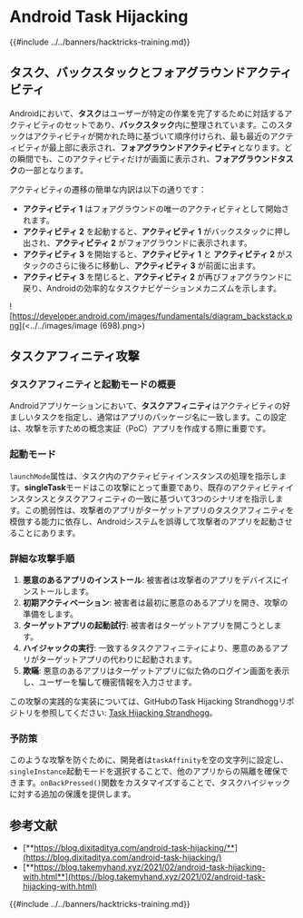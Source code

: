 # Android Task Hijacking

{{#include ../../banners/hacktricks-training.md}}

## タスク、バックスタックとフォアグラウンドアクティビティ

Androidにおいて、**タスク**はユーザーが特定の作業を完了するために対話するアクティビティのセットであり、**バックスタック**内に整理されています。このスタックはアクティビティが開かれた時に基づいて順序付けられ、最も最近のアクティビティが最上部に表示され、**フォアグラウンドアクティビティ**となります。どの瞬間でも、このアクティビティだけが画面に表示され、**フォアグラウンドタスク**の一部となります。

アクティビティの遷移の簡単な内訳は以下の通りです：

- **アクティビティ 1** はフォアグラウンドの唯一のアクティビティとして開始されます。
- **アクティビティ 2** を起動すると、**アクティビティ 1** がバックスタックに押し出され、**アクティビティ 2** がフォアグラウンドに表示されます。
- **アクティビティ 3** を開始すると、**アクティビティ 1** と **アクティビティ 2** がスタックのさらに後ろに移動し、**アクティビティ 3** が前面に出ます。
- **アクティビティ 3** を閉じると、**アクティビティ 2** が再びフォアグラウンドに戻り、Androidの効率的なタスクナビゲーションメカニズムを示します。

![https://developer.android.com/images/fundamentals/diagram_backstack.png](<../../images/image (698).png>)

## タスクアフィニティ攻撃

### タスクアフィニティと起動モードの概要

Androidアプリケーションにおいて、**タスクアフィニティ**はアクティビティの好ましいタスクを指定し、通常はアプリのパッケージ名に一致します。この設定は、攻撃を示すための概念実証（PoC）アプリを作成する際に重要です。

### 起動モード

`launchMode`属性は、タスク内のアクティビティインスタンスの処理を指示します。**singleTask**モードはこの攻撃にとって重要であり、既存のアクティビティインスタンスとタスクアフィニティの一致に基づいて3つのシナリオを指示します。この脆弱性は、攻撃者のアプリがターゲットアプリのタスクアフィニティを模倣する能力に依存し、Androidシステムを誤導して攻撃者のアプリを起動させることにあります。

### 詳細な攻撃手順

1. **悪意のあるアプリのインストール**: 被害者は攻撃者のアプリをデバイスにインストールします。
2. **初期アクティベーション**: 被害者は最初に悪意のあるアプリを開き、攻撃の準備をします。
3. **ターゲットアプリの起動試行**: 被害者はターゲットアプリを開こうとします。
4. **ハイジャックの実行**: 一致するタスクアフィニティにより、悪意のあるアプリがターゲットアプリの代わりに起動されます。
5. **欺瞞**: 悪意のあるアプリはターゲットアプリに似た偽のログイン画面を表示し、ユーザーを騙して機密情報を入力させます。

この攻撃の実践的な実装については、GitHubのTask Hijacking Strandhoggリポジトリを参照してください: [Task Hijacking Strandhogg](https://github.com/az0mb13/Task_Hijacking_Strandhogg)。

### 予防策

このような攻撃を防ぐために、開発者は`taskAffinity`を空の文字列に設定し、`singleInstance`起動モードを選択することで、他のアプリからの隔離を確保できます。`onBackPressed()`関数をカスタマイズすることで、タスクハイジャックに対する追加の保護を提供します。

## **参考文献**

- [**https://blog.dixitaditya.com/android-task-hijacking/**](https://blog.dixitaditya.com/android-task-hijacking/)
- [**https://blog.takemyhand.xyz/2021/02/android-task-hijacking-with.html**](https://blog.takemyhand.xyz/2021/02/android-task-hijacking-with.html)

{{#include ../../banners/hacktricks-training.md}}
